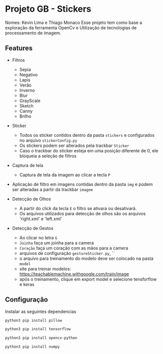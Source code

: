 
# Projeto GB - Stickers

Nomes: Kevin Lima e Thiago Monaco
Esse projeto tem como base a exploração da ferramenta OpenCv e Utilização de tecnologias de processamento de imagem.


## Features

- Filtros
    + Sepia
    + Negativo
    + Lapis
    + Verão
    + Inverno
    + Blur
    + GrayScale
    + Sketch
    + Canny
    + Brilho

- Sticker
    - Todos os sticker contidos dentro da pasta `stickers` e configurados no arquivo `stickerConfig.py`
    - Os stickers podem ser alterados pela trackbar `Sticker`
   -  Caso o trackbar do sticker esteja em uma posição diferente de 0, ele bloqueia a seleção de filtros

- Captura de tela
    + Captura de tela da imagem ao clicar a tecla `P`

- Aplicação de filtro em imagens contidas dentro da pasta `img` e podem ser alteradas a partir da trackbar `imagem`

- Detecção de Olhos
    + A partir do click da tecla `E` o filtro se ativara ou desativará.
    + Os arquivos utilizados para detecção de olhos são os arquivos 'right.xml' e 'left.xml'

- Detecção de Gestos
    - Ao clicar no letra `G`
    - `Joinha` faça um joinha para a camera
    - `Coração` faça um coração com as mãos para a camera
    - arquivos de configuração `gestureSticker.py`, ``
    - o arquivo para treinamento do modelo deve ser colocado na pasta `model`
    - site para treinar modelos: https://teachablemachine.withgoogle.com/train/image
    - após o treinamento, clique em export model e selecione tensforflow e keras


## Configuração

Instalar as seguintes dependencias

```bash
python3 pip install pillow
```
```bash
python3 pip install tensorflow
```
```bash
python3 pip install opencv-python
```
```bashy
python3 pip install numpy
```
